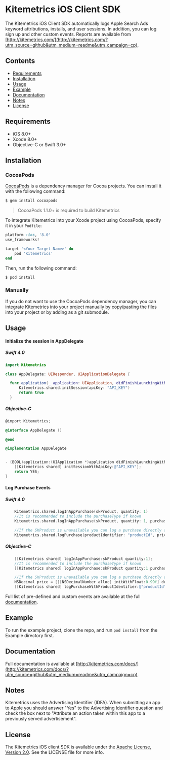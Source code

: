 # Kitemetrics iOS Client SDK

<!-- [![CI Status](http://img.shields.io/travis/Kitefaster/Kitemetrics.svg?style=flat)](https://travis-ci.org/Kitefaster/Kitemetrics)
[![Version](https://img.shields.io/cocoapods/v/Kitemetrics.svg?style=flat)](http://cocoapods.org/pods/Kitemetrics)
[![License](https://img.shields.io/cocoapods/l/Kitemetrics.svg?style=flat)](http://cocoapods.org/pods/Kitemetrics)
[![Platform](https://img.shields.io/cocoapods/p/Kitemetrics.svg?style=flat)](http://cocoapods.org/pods/Kitemetrics) -->

The Kitemetrics iOS Client SDK automatically logs Apple Search Ads keyword attributions, installs, and user sessions. In addition, you can log sign up and other custom events.  Reports are available from [http://kitemetrics.com/](http://kitemetrics.com/?utm_source=github&utm_medium=readme&utm_campaign=cp).

## Contents

- [Requirements](#requirements)
- [Installation](#installation)
- [Usage](#usage)
- [Example](#example)
- [Documentation](#documentation)
- [Notes](#notes)
- [License](#license)

## Requirements

- iOS 8.0+
- Xcode 8.0+
- Objective-C or Swift 3.0+

## Installation

### CocoaPods

[CocoaPods](http://cocoapods.org) is a dependency manager for Cocoa projects. You can install it with the following command:

```bash
$ gem install cocoapods
```

> CocoaPods 1.1.0+ is required to build Kitemetrics

To integrate Kitemetrics into your Xcode project using CocoaPods, specify it in your `Podfile`:

```ruby
platform :ios, '8.0'
use_frameworks!

target '<Your Target Name>' do
    pod 'Kitemetrics'
end
```

Then, run the following command:

```bash
$ pod install
```

### Manually

If you do not want to use the CocoaPods dependency manager, you can integrate Kitemetrics into your project manually by copy/pasting the files into your project or by adding as a git submodule.

## Usage

#### Initialize the session in AppDelegate
##### Swift 4.0
```swift
import Kitemetrics

class AppDelegate: UIResponder, UIApplicationDelegate {

  func application(_ application: UIApplication, didFinishLaunchingWithOptions launchOptions: [UIApplicationLaunchOptionsKey: Any]?) -> Bool {
      Kitemetrics.shared.initSession(apiKey: "API_KEY")
      return true
  }
```

##### Objective-C
```objective-c
@import Kitemetrics;

@interface AppDelegate ()

@end

@implementation AppDelegate


- (BOOL)application:(UIApplication *)application didFinishLaunchingWithOptions:(NSDictionary *)launchOptions {
    [[Kitemetrics shared] initSessionWithApiKey:@"API_KEY"];
    return YES;
}
```

#### Log Purchase Events
##### Swift 4.0
```swift
    Kitemetrics.shared.logInAppPurchase(skProduct, quantity: 1)
    //It is recommended to include the purchaseType if known
    Kitemetrics.shared.logInAppPurchase(skProduct, quantity: 1, purchaseType: KFPurchaseType.appleInAppNonConsumable)

    //If the SKProduct is unavailable you can log a purchase directly as
    Kitemetrics.shared.logPurchase(productIdentifier: "productId", price: Decimal(0.99), currencyCode: "USD", quantity: 1, purchaseType: .eCommerce)
```

##### Objective-C
```objective-c
    [[Kitemetrics shared] logInAppPurchase:skProduct quantity:1];
    //It is recommended to include the purchaseType if known
    [[Kitemetrics shared] logInAppPurchase:skProduct quantity:1 purchaseType:KFPurchaseTypeAppleInAppNonConsumable];

    //If the SKProduct is unavailable you can log a purchase directly as
    NSDecimal price = [[[NSDecimalNumber alloc] initWithFloat:0.99f] decimalValue];
    [[Kitemetrics shared] logPurchaseWithProductIdentifier:@"productId" price:price currencyCode:@"USD" quantity:1 purchaseType:KFPurchaseTypeECommerce];
```

Full list of pre-defined and custom events are available at the full [documentation](http://kitemetrics.com/docs/?utm_source=github&utm_medium=readme&utm_campaign=cp).

## Example

To run the example project, clone the repo, and run `pod install` from the Example directory first.

## Documentation

Full documentation is available at [http://kitemetrics.com/docs/](http://kitemetrics.com/docs/?utm_source=github&utm_medium=readme&utm_campaign=cp).

## Notes

Kitemetrics uses the Advertising Identifier (IDFA).  When submitting an app to Apple you should answer "Yes" to the Advertising Identifier question and check the box next to "Attribute an action taken within this app to a previously served advertisement".

## License

The Kitemetrics iOS client SDK is available under the [Apache License, Version 2.0](http://www.apache.org/licenses/LICENSE-2.0). See the LICENSE file for more info.

